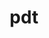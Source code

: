 ---
title: "pdt"
layout: cache
categories: [package, develop]
meta: {"versions": ["3.25.1"], "compilers": ["cce@=15.0.1", "gcc@=11.4.0", "gcc@=9.4.0", "oneapi@=2023.2.0", "oneapi@=2023.2.1"], "oss": ["rhel8", "ubuntu20.04"], "platforms": ["linux"], "targets": ["aarch64", "neoverse_v1", "ppc64le", "x86_64_v3", "zen4"], "stacks": ["e4s", "e4s-arm", "e4s-cray-rhel", "e4s-neoverse_v1", "e4s-oneapi", "e4s-power", "e4s-rocm-external", "root"], "num_specs": 8, "num_specs_by_stack": {"e4s-cray-rhel": 1, "root": 8, "e4s-arm": 1, "e4s-neoverse_v1": 2, "e4s-power": 1, "e4s": 1, "e4s-rocm-external": 1, "e4s-oneapi": 2}}
spec_details: [{"hash": "om4tfbbw46ygrbi2aqxx26x5rn7yy2z4", "compiler": "cce@=15.0.1", "versions": ["3.25.1"], "os": "rhel8", "platform": "linux", "target": "zen4", "variants": ["build_system=autotools", "patches=113fca0", "~pic"], "stacks": ["e4s-cray-rhel", "root"], "size": "-", "tarball": "https://binaries.spack.io/develop/build_cache/linux-rhel8-zen4/cce-15.0.1/pdt-3.25.1/linux-rhel8-zen4-cce-15.0.1-pdt-3.25.1-om4tfbbw46ygrbi2aqxx26x5rn7yy2z4.spack"}, {"hash": "arkgraj45uncnfnnlg6ftybgge4rwdlj", "compiler": "gcc@=11.4.0", "versions": ["3.25.1"], "os": "ubuntu20.04", "platform": "linux", "target": "aarch64", "variants": ["build_system=autotools", "~pic"], "stacks": ["e4s-arm", "root"], "size": "-", "tarball": "https://binaries.spack.io/develop/build_cache/linux-ubuntu20.04-aarch64/gcc-11.4.0/pdt-3.25.1/linux-ubuntu20.04-aarch64-gcc-11.4.0-pdt-3.25.1-arkgraj45uncnfnnlg6ftybgge4rwdlj.spack"}, {"hash": "2uv55ynmuh2z44l7oktlouipk45d5o5c", "compiler": "gcc@=11.4.0", "versions": ["3.25.1"], "os": "ubuntu20.04", "platform": "linux", "target": "neoverse_v1", "variants": ["build_system=autotools", "~pic"], "stacks": ["root", "e4s-neoverse_v1"], "size": "-", "tarball": "https://binaries.spack.io/develop/build_cache/linux-ubuntu20.04-neoverse_v1/gcc-11.4.0/pdt-3.25.1/linux-ubuntu20.04-neoverse_v1-gcc-11.4.0-pdt-3.25.1-2uv55ynmuh2z44l7oktlouipk45d5o5c.spack"}, {"hash": "p36fqcopnlv54xqja4z3okdjuwuxog7u", "compiler": "gcc@=11.4.0", "versions": ["3.25.1"], "os": "ubuntu20.04", "platform": "linux", "target": "neoverse_v1", "variants": ["build_system=autotools", "~pic"], "stacks": ["root", "e4s-neoverse_v1"], "size": "-", "tarball": "https://binaries.spack.io/develop/build_cache/linux-ubuntu20.04-neoverse_v1/gcc-11.4.0/pdt-3.25.1/linux-ubuntu20.04-neoverse_v1-gcc-11.4.0-pdt-3.25.1-p36fqcopnlv54xqja4z3okdjuwuxog7u.spack"}, {"hash": "w2so2p2mnugl6rebnjczwuxlrhddglma", "compiler": "gcc@=9.4.0", "versions": ["3.25.1"], "os": "ubuntu20.04", "platform": "linux", "target": "ppc64le", "variants": ["build_system=autotools", "~pic"], "stacks": ["e4s-power", "root"], "size": "-", "tarball": "https://binaries.spack.io/develop/build_cache/linux-ubuntu20.04-ppc64le/gcc-9.4.0/pdt-3.25.1/linux-ubuntu20.04-ppc64le-gcc-9.4.0-pdt-3.25.1-w2so2p2mnugl6rebnjczwuxlrhddglma.spack"}, {"hash": "xyjzxnymf7rmwespba2g4qyuafg6lft5", "compiler": "gcc@=11.4.0", "versions": ["3.25.1"], "os": "ubuntu20.04", "platform": "linux", "target": "x86_64_v3", "variants": ["build_system=autotools", "~pic"], "stacks": ["e4s", "e4s-rocm-external", "root"], "size": "-", "tarball": "https://binaries.spack.io/develop/build_cache/linux-ubuntu20.04-x86_64_v3/gcc-11.4.0/pdt-3.25.1/linux-ubuntu20.04-x86_64_v3-gcc-11.4.0-pdt-3.25.1-xyjzxnymf7rmwespba2g4qyuafg6lft5.spack"}, {"hash": "rm4bmimxjfv3csivfhs2zl4dh4pehfsv", "compiler": "oneapi@=2023.2.0", "versions": ["3.25.1"], "os": "ubuntu20.04", "platform": "linux", "target": "x86_64_v3", "variants": ["build_system=autotools", "~pic"], "stacks": ["root", "e4s-oneapi"], "size": "-", "tarball": "https://binaries.spack.io/develop/build_cache/linux-ubuntu20.04-x86_64_v3/oneapi-2023.2.0/pdt-3.25.1/linux-ubuntu20.04-x86_64_v3-oneapi-2023.2.0-pdt-3.25.1-rm4bmimxjfv3csivfhs2zl4dh4pehfsv.spack"}, {"hash": "sa5kknvgd52gp36ja3eqs2gzbnr6uvfy", "compiler": "oneapi@=2023.2.1", "versions": ["3.25.1"], "os": "ubuntu20.04", "platform": "linux", "target": "x86_64_v3", "variants": ["build_system=autotools", "~pic"], "stacks": ["root", "e4s-oneapi"], "size": "-", "tarball": "https://binaries.spack.io/develop/build_cache/linux-ubuntu20.04-x86_64_v3/oneapi-2023.2.1/pdt-3.25.1/linux-ubuntu20.04-x86_64_v3-oneapi-2023.2.1-pdt-3.25.1-sa5kknvgd52gp36ja3eqs2gzbnr6uvfy.spack"}]
---